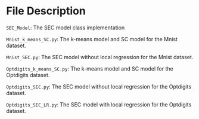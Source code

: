 # File Description
`SEC_Model`: The SEC model class implementation  

`Mnist_k_means_SC.py`: The k-means model and SC model for the Mnist dataset.  

`Mnist_SEC.py`: The SEC model without local regression for the Mnist dataset.  

`Optdigits_k_means_SC.py`: The k-means model and SC model for the Optdigits dataset.  

`Optdigits_SEC.py`: The SEC model without local regression for the Optdigits dataset.  

`Optdigits_SEC_LR.py`: The SEC model with local regression for the Optdigits dataset.  


